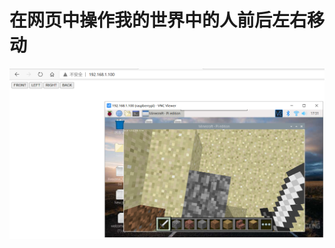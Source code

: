# 在网页中操作我的世界中的人前后左右移动
![alt text](https://github.com/ophwsjtu18/ohw20f/blob/main/chenxuetao/20201125assignment/apache.png "apache")
